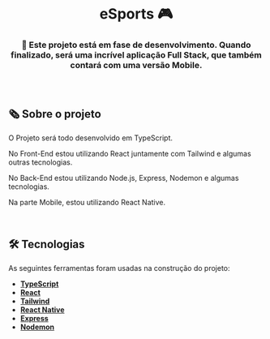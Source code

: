 <h1 align="center">eSports 🎮</h1>

<h3 align="center">🚧 Este projeto está em fase de desenvolvimento. Quando finalizado, será uma incrível aplicação Full Stack, que também contará com uma versão Mobile.<h3/>

<br/>

## 🗞️ Sobre o projeto

O Projeto será todo desenvolvido em TypeScript.

No Front-End estou utilizando React juntamente com Tailwind e algumas outras tecnologias.

No Back-End estou utilizando Node.js, Express, Nodemon e algumas tecnologias.

Na parte Mobile, estou utilizando React Native.

<br/>

## 🛠 Tecnologias

As seguintes ferramentas foram usadas na construção do projeto:
-  **[TypeScript](https://www.typescriptlang.org/)**
-  **[React](https://pt-br.reactjs.org/)**
-  **[Tailwind](https://tailwindcss.com/)**
-  **[React Native](https://reactnative.dev/)**
-  **[Express](https://expressjs.com/pt-br/)**
-  **[Nodemon](https://www.npmjs.com/package/nodemon)**
